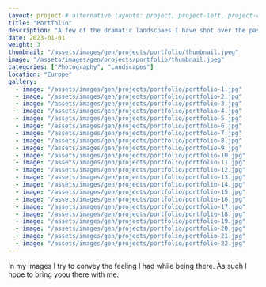 ```yaml
---
layout: project # alternative layouts: project, project-left, project-right, project-top
title: "Portfolio"
description: "A few of the dramatic landscpaes I have shot over the past couple of years."
date: 2023-01-01
weight: 3
thumbnail: "/assets/images/gen/projects/portfolio/thumbnail.jpeg"
image: "/assets/images/gen/projects/portfolio/thumbnail.jpeg"
categories: ["Photography", "Landscapes"]
location: "Europe"
gallery:
  - image: "/assets/images/gen/projects/portfolio/portfolio-1.jpg"
  - image: "/assets/images/gen/projects/portfolio/portfolio-2.jpg"
  - image: "/assets/images/gen/projects/portfolio/portfolio-3.jpg"
  - image: "/assets/images/gen/projects/portfolio/portfolio-4.jpg"
  - image: "/assets/images/gen/projects/portfolio/portfolio-5.jpg"
  - image: "/assets/images/gen/projects/portfolio/portfolio-6.jpg"
  - image: "/assets/images/gen/projects/portfolio/portfolio-7.jpg"
  - image: "/assets/images/gen/projects/portfolio/portfolio-8.jpg"
  - image: "/assets/images/gen/projects/portfolio/portfolio-9.jpg"
  - image: "/assets/images/gen/projects/portfolio/portfolio-10.jpg"
  - image: "/assets/images/gen/projects/portfolio/portfolio-11.jpg"
  - image: "/assets/images/gen/projects/portfolio/portfolio-12.jpg"
  - image: "/assets/images/gen/projects/portfolio/portfolio-13.jpg"
  - image: "/assets/images/gen/projects/portfolio/portfolio-14.jpg"
  - image: "/assets/images/gen/projects/portfolio/portfolio-15.jpg"
  - image: "/assets/images/gen/projects/portfolio/portfolio-16.jpg"
  - image: "/assets/images/gen/projects/portfolio/portfolio-17.jpg"
  - image: "/assets/images/gen/projects/portfolio/portfolio-18.jpg"
  - image: "/assets/images/gen/projects/portfolio/portfolio-19.jpg"
  - image: "/assets/images/gen/projects/portfolio/portfolio-20.jpg"
  - image: "/assets/images/gen/projects/portfolio/portfolio-21.jpg"
  - image: "/assets/images/gen/projects/portfolio/portfolio-22.jpg"
---
```


In my images I try to convey the feeling I had while being there. As such I hope to bring yoou there with me.